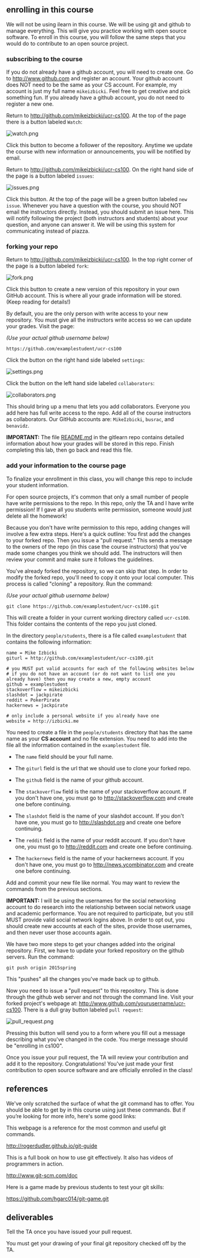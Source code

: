
## enrolling in this course

We will not be using ilearn in this course.  We will be using git and github to manage everything.  This will give you practice working with open source software.  To enroll in this course, you will follow the same steps that you would do to contribute to an open source project.

### subscribing to the course

If you do not already have a github account, you will need to create one.  Go to http://www.github.com and register an account.  Your github account does NOT need to be the same as your CS account.  For example, my account is just my full name `mikeizbicki`.  Feel free to get creative and pick something fun.  If you already have a github account, you do not need to register a new one.

Return to http://github.com/mikeizbicki/ucr-cs100. At the top of the page there is a button labeled `Watch`:

![watch.png](img/enroll/watch.png)

Click this button to become a follower of the repository. Anytime we update the course with new information or announcements, you will be notified by email.

Return to http://github.com/mikeizbicki/ucr-cs100.  On the right hand side of the page is a button labeled `issues`:

![issues.png](img/enroll/issues.png)

Click this button.  At the top of the page will be a green button labeled `new issue`.  Whenever you have a question with the course, you should NOT email the instructors directly.  Instead, you should submit an issue here.  This will notify following the project (both instructors and students) about your question, and anyone can answer it.  We will be using this system for communicating instead of piazza.

### forking your repo

Return to http://github.com/mikeizbicki/ucr-cs100.  In the top right corner of the page is a button labeled `fork`:

![fork.png](img/enroll/fork.png)

Click this button to create a new version of this repository in your own GitHub account.  This is where all your grade information will be stored.  (Keep reading for details!)

By default, you are the only person with write access to your new repository.  You must give all the instructors write access so we can update your grades.  Visit the page:

*(Use your actual github username below)*

```
https://github.com/examplestudent/ucr-cs100
```

Click the button on the right hand side labeled `settings`:

![settings.png](img/enroll/settings.png)

Click the button on the left hand side labeled `collaborators`:

![collaborators.png](img/enroll/collaborators.png)

This should bring up a menu that lets you add collaborators.  Everyone you add here has full write access to the repo.  Add all of the course instructors as collaborators.  Our GitHub accounts are: `MikeIzbicki`, `busrac`, and `benavidz`.

**IMPORTANT:** The file <a href="https://github.com/mikeizbicki/gitlearn">README.md</a> in the gitlearn repo contains detailed information about how your grades will be stored in this repo.  Finish completing this lab, then go back and read this file.

### add your information to the course page

To finalize your enrollment in this class, you will change this repo to include your student information.

For open source projects, it's common that only a small number of people have write permissions to the repo.  In this repo, only the TA and I have write permission!  If I gave all you students write permission, someone would just delete all the homework!

Because you don't have write permission to this repo, adding changes will involve a few extra steps.  Here's a quick outline:  You first add the changes to your forked repo. Then you issue a "pull request."  This sends a message to the owners of the repo (in this case the course instructors) that you've made some changes you think we should add.  The instructors will then review your commit and make sure it follows the guidelines.

You've already forked the repository, so we can skip that step.  In order to modify the forked repo, you'll need to copy it onto your local computer.  This process is called "cloning" a repository.  Run the command:

*(Use your actual github username below)*

```
git clone https://github.com/examplestudent/ucr-cs100.git
```

This will create a folder in your current working directory called `ucr-cs100`.  This folder contains the contents of the repo you just cloned.

In the directory `people/students`, there is a file called `examplestudent` that contains the following information:

```
name = Mike Izbicki
giturl = http://github.com/examplestudent/ucr-cs100.git

# you MUST put valid accounts for each of the following websites below
# if you do not have an account (or do not want to list one you already have) then you may create a new, empty account
github = examplestudent
stackoverflow = mikeizbicki
slashdot = jackpirate
reddit = PokerPirate
hackernews = jackpirate

# only include a personal website if you already have one
website = http://izbicki.me
```

You need to create a file in the `people/students` directory that has the same name as your **CS account** and no file extension.
You need to add into the file all the information contained in the `examplestudent` file.

* The `name` field should be your full name.

* The `giturl` field is the url that we should use to clone your forked repo.

* The `github` field is the name of your github account.

* The `stackoverflow` field is the name of your stackoverflow account.
If you don't have one, you must go to http://stackoverflow.com and create one before continuing.

* The `slashdot` field is the name of your slashdot account.
If you don't have one, you must go to http://slashdot.org and create one before continuing.

* The `reddit` field is the name of your reddit account.
If you don't have one, you must go to http://reddit.com and create one before continuing.

* The `hackernews` field is the name of your hackernews account.
If you don't have one, you must go to http://news.ycombinator.com and create one before continuing.

Add and commit your new file like normal.
You may want to review the commands from the previous sections.

**IMPORTANT:**
I will be using the usernames for the social networking account to do research into the relationship between social network usage and academic performance.
You are not required to participate, but you still MUST provide valid social network logins above.
In order to opt out, you should create new accounts at each of the sites, provide those usernames, and then never user those accounts again.

We have two more steps to get your changes added into the original repository.
First, we have to update your forked repository on the github servers.
Run the command:

```
git push origin 2015spring
```

This "pushes" all the changes you've made back up to github.

Now you need to issue a "pull request" to this repository.
This is done through the github web server and not through the command line.
Visit your forked project's webpage at: http://www.github.com/yourusername/ucr-cs100.
There is a dull gray button labeled `pull request`:

![pull_request.png](img/enroll/pull_request.png)

Pressing this button will send you to a form where you fill out a message describing what you've changed in the code.  You merge message should be "enrolling in cs100".

Once you issue your pull request, the TA will review your contribution and add it to the repository.  Congratulations!  You've just made your first contribution to open source software and are officially enrolled in the class!

## references

We've only scratched the surface of what the git command has to offer.  You should be able to get by in this course using just these commands.  But if you’re looking for more info, here's some good links:

This webpage is a reference for the most common and useful git commands.

http://rogerdudler.github.io/git-guide

This is a full book on how to use git effectively.  It also has videos of programmers in action.

http://www.git-scm.com/doc

Here is a game made by previous students to test your git skills:

https://github.com/hgarc014/git-game.git

## deliverables

Tell the TA once you have issued your pull request.

You must get your drawing of your final git repository checked off by the TA.
